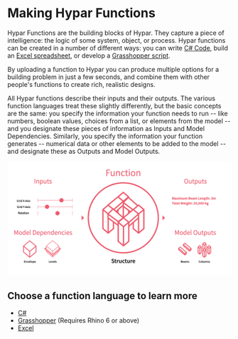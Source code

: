 # Making Hypar Functions

Hypar Functions are the building blocks of Hypar. They capture a piece of intelligence: the logic of some system, object, or process. Hypar functions can be created in a number of different ways: you can write [C# Code](./C-Sharp.md), build an [Excel spreadsheet](./Excel.md), or develop a [Grasshopper script](./Grasshopper.md). 

By uploading a function to Hypar you can produce multiple options for a building problem in just a few seconds, and combine them with other people's functions to create rich, realistic designs. 

All Hypar functions describe their inputs and their outputs. The various function languages treat these slightly differently, but the basic concepts are the same: you specify the information your function needs to run -- like numbers, boolean values, choices from a list, or elements from the model -- and you designate these pieces of information as Inputs and Model Dependencies. Similarly, you specify the information your function generates -- numerical data or other elements to be added to the model -- and designate these as Outputs and Model Outputs. 

![Function Diagram](images/Function.png)

## Choose a function language to learn more
- [C#](./C-Sharp.md) 
- [Grasshopper](./Grasshopper.md) (Requires Rhino 6 or above)
- [Excel](./Excel.md)

